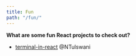 ```yaml
---
title: Fun
path: "/fun/"
---
```


**What are some fun React projects to check out?**
* [terminal-in-react](https://github.com/nitin42/terminal-in-react) @NTulswani
